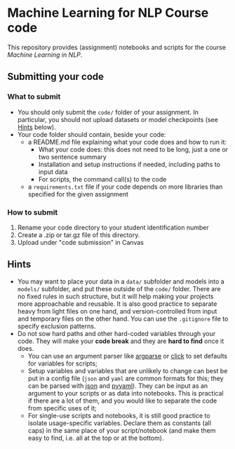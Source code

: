# Machine Learning for NLP Course code

This repository provides (assignment) notebooks and scripts for the course *Machine Learning in NLP*.

## Submitting your code

### What to submit
* You should only submit the `code/` folder of your assignment. In particular, you should not upload datasets or model checkpoints (see [Hints](#hints) below).
* Your code folder should contain, beside your code:
  * a README.md file explaining what your code does and how to run it:
    * What your code does: this does not need to be long, just a one or two sentence summary
    * Installation and setup instructions if needed, including paths to input data
    * For scripts, the command call(s) to the code 
  * a `requirements.txt` file if your code depends on more libraries than specified for the given assignment

### How to submit
1. Rename your code directory to your student identification number
2. Create a .zip or tar.gz file of this directory.
3. Upload under "code submission" in Canvas

## Hints

* You may want to place your data in a `data/` subfolder and models into a `models/` subfolder, and put these outside of the `code/` folder. There are no fixed rules in such structure, but it will help making your projects more approachable and reusable. It is also good practice to separate heavy from light files on one hand, and version-controlled from input and temporary files on the other hand. You can use the `.gitignore` file to specify exclusion patterns.
* Do not sow hard paths and other hard-coded variables through your code. They will make your **code break** and they are **hard to find** once it does.   
  * You can use an argument parser like [argparse](https://docs.python.org/3/library/argparse.html) or [click](https://click.palletsprojects.com/en/8.1.x/) to set defaults for variables for scripts;
  * Setup variables and variables that are unlikely to change can best be put in a config file (`json` and `yaml` are common formats for this; they can be parsed with [json](https://docs.python.org/3/library/json.html) and [pyyaml](https://pypi.org/project/PyYAML/)). They can be input as an argument to your scripts or as data into notebooks. This is practical if there are a lot of them, and you would like to separate the code from specific uses of it;
  * For single-use scripts and notebooks, it is still good practice to isolate usage-specific variables. Declare them as constants (all caps) in the same place of your script/notebook (and make them easy to find, i.e. all at the top or at the bottom).



